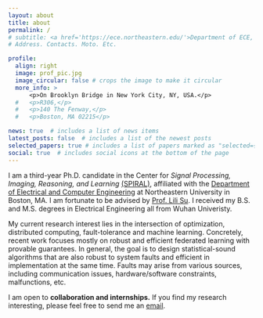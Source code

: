 ```yaml
---
layout: about
title: about
permalink: /
# subtitle: <a href='https://ece.northeastern.edu/'>Department of ECE, Northeastern University</a>. 
# Address. Contacts. Moto. Etc.

profile:
  align: right
  image: prof_pic.jpg
  image_circular: false # crops the image to make it circular
  more_info: >
      <p>On Brooklyn Bridge in New York City, NY, USA.</p>
  #   <p>R306,</p>
  #   <p>140 The Fenway,</p>
  #   <p>Boston, MA 02215</p>

news: true  # includes a list of news items
latest_posts: false  # includes a list of the newest posts
selected_papers: true # includes a list of papers marked as "selected={true}"
social: true  # includes social icons at the bottom of the page
---
```

I am a third-year Ph.D. candidate in the Center for *Signal Processing, Imaging, Reasoning, and Learning* <a href='https://web.northeastern.edu/spiral/'>(SPIRAL)</a>, affiliated with the <a href='https://ece.northeastern.edu/'>Department of Electrical and Computer Engineering</a> at Northeastern University in Boston, MA. I am fortunate to be advised by <a href='https://lilisu3.sites.northeastern.edu'> Prof. Lili Su</a>. I received my B.S. and M.S. degrees in Electrical Engineering all from Wuhan Univeristy.

My current research interest lies in the intersection of optimization, distributed computing, fault-tolerance and machine learning. Concretely, recent work focuses mostly on robust and efficient federated learning with provable guarantees. 
In general, the goal is to design statistical-sound algorithms that are also robust to system faults and efficient in implementation at the same time. 
Faults may arise from various sources, including communication issues, hardware/software constraints, malfunctions, etc.

I am open to **collaboration and internships.**
If you find my research interesting, please feel free to send me an <a href="mailto:xiang.mi@northeastern.edu"> email</a>.